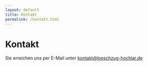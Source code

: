 ```yaml
---
layout: default
title: Kontakt
permalink: /kontakt.html
---
```

# Kontakt

Sie erreichen uns per E-Mail unter [kontakt@loeschzug-hochlar.de](mailto:kontakt@loeschzug-hochlar.de)
